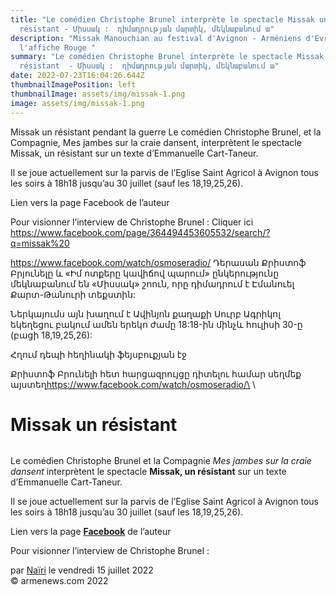 ```yaml
---
title: "Le comédien Christophe Brunel interprète le spectacle Missak un
  résistant - Միսսակ :  դիմադրության մարտիկ, մեկնաբանում ա"
description: "Missak Manouchian au festival d'Avignon - Arméniens d'Evreux -
  l'affiche Rouge "
summary: "Le comédien Christophe Brunel interprète le spectacle Missak un
  résistant  - Միսսակ :  դիմադրության մարտիկ, մեկնաբանում ա"
date: 2022-07-23T16:04:26.644Z
thumbnailImagePosition: left
thumbnailImage: assets/img/missak-1.png
image: assets/img/missak-1.png
---
```

Missak un résistant pendant la guerre 
Le comédien Christophe Brunel, et la Compagnie, Mes jambes sur la craie dansent, interprètent le spectacle Missak, un résistant sur un texte d’Emmanuelle Cart-Taneur.

Il se joue actuellement sur la parvis de l’Eglise Saint Agricol à Avignon tous les soirs à 18h18 jusqu’au 30 juillet (sauf les 18,19,25,26).

Lien vers la page Facebook de l’auteur

Pour visionner l’interview de Christophe Brunel : Cliquer ici\
https://www.facebook.com/page/364494453605532/search/?q=missak%20

https://www.facebook.com/watch/osmoseradio/
Դերասան Քրիստոֆ Բրյունելը և «Իմ ոտքերը կավիճով պարում» ընկերությունը մեկնաբանում են «Միսսակ» շոուն, որը դիմադրում է Էմանուել Քարտ-Թանուրի տեքստին:

Ներկայումս այն խաղում է Ավինյոն քաղաքի Սուրբ Ագրիկոլ եկեղեցու բակում ամեն երեկո ժամը 18:18-ին մինչև հուլիսի 30-ը (բացի 18,19,25,26):

Հղում դեպի հեղինակի ֆեյսբուքյան էջ

Քրիստոֆ Բրունելի հետ հարցազրույցը դիտելու համար սեղմեք այստեղ﻿https://www.facebook.com/watch/osmoseradio/\
\

<!--StartFragment-->

# Missak un résistant

![]()

Le comédien Christophe Brunel et la Compagnie *Mes jambes sur la craie dansent* interprètent le spectacle **Missak, un résistant** sur un texte d’Emmanuelle Cart-Taneur.

Il se joue actuellement sur la parvis de l’Eglise Saint Agricol à Avignon tous les soirs à 18h18 jusqu’au 30 juillet (sauf les 18,19,25,26).

Lien vers la page **[Facebook](https://www.facebook.com/emma.carttanneur)** de l’auteur

Pour visionner l’interview de Christophe Brunel :

par [Naïri](https://www.armenews.com/spip.php?page=auteur&id_auteur=475) le vendredi 15 juillet 2022\
© armenews.com 2022

<!--EndFragment-->